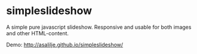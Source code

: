 # simpleslideshow
A simple pure javascript slideshow. Responsive and usable for both images and other HTML-content.

Demo: http://asalilje.github.io/simpleslideshow/

